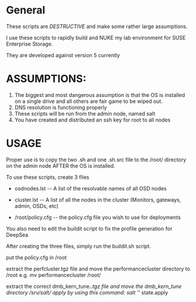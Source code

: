 # General
These scripts are *DESTRUCTIVE* and make some rather large assumptions.

I use these scripts to rapidly build and NUKE my lab environment for 
SUSE Enterprise Storage.

They are developed against version 5 currently

# ASSUMPTIONS:
1.  The biggest and most dangerous assumption is that the OS is installed on a 
    single drive and all others are fair game to be wiped out.
2.  DNS resolution is functioning properly
3.  These scripts will be run from the admin node, named salt
4.  You have created and distributed an ssh key for root to all nodes

# USAGE
Proper use is to copy the two .sh and one .sh.src file to the /root/ directory 
on the admin node AFTER the OS is installed.

To use these scripts, create 3 files
 
 - osdnodes.lst
    --  A list of the resolvable names of all OSD nodes

 - cluster.lst
    -- A list of all the nodes in the cluster (Monitors, gateways, admin, OSDs, etc)
    
 - /root/policy.cfg
    -- the policy.cfg file you wish to use for deployments
    
 You also need to edit the buildit script to fix the profile generation for DeepSea

After creating the three files, simply run the buildit.sh script.

put the policy.cfg in /root

extract the perfcluster.tgz file and move the performancecluster directory to /root e.g. mv performancecluster /root/

extract the correct dmb_kern_tune.*.tgz file and move the dmb_kern_tune directory /srv/salt/
  apply by using this command: salt '*' state.apply
